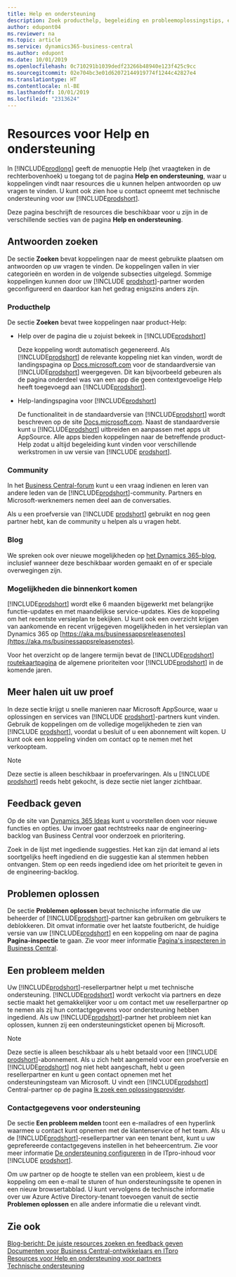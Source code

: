 ```yaml
---
title: Help en ondersteuning
description: Zoek producthelp, begeleiding en probleemoplossingstips, en leer hoe u technische ondersteuning krijgt voor Business Central.
author: edupont04
ms.reviewer: na
ms.topic: article
ms.service: dynamics365-business-central
ms.author: edupont
ms.date: 10/01/2019
ms.openlocfilehash: 0c710291b1039dedf23266b48940e123f425c9cc
ms.sourcegitcommit: 02e704bc3e01d62072144919774f1244c42827e4
ms.translationtype: HT
ms.contentlocale: nl-BE
ms.lasthandoff: 10/01/2019
ms.locfileid: "2313624"
---
```

# <a name="resources-for-help-and-support"></a>Resources voor Help en ondersteuning

In [!INCLUDE[prodlong](includes/prodlong.md)] geeft de menuoptie Help (het vraagteken in de rechterbovenhoek) u toegang tot de pagina **Help en ondersteuning**, waar u koppelingen vindt naar resources die u kunnen helpen antwoorden op uw vragen te vinden. U kunt ook zien hoe u contact opneemt met technische ondersteuning voor uw [!INCLUDE[prodshort](includes/prodshort.md)].  

Deze pagina beschrijft de resources die beschikbaar voor u zijn in de verschillende secties van de pagina **Help en ondersteuning**.  

## <a name="finding-answers"></a>Antwoorden zoeken

De sectie **Zoeken** bevat koppelingen naar de meest gebruikte plaatsen om antwoorden op uw vragen te vinden. De koppelingen vallen in vier categorieën en worden in de volgende subsecties uitgelegd. Sommige koppelingen kunnen door uw [!INCLUDE [prodshort](includes/prodshort.md)]-partner worden geconfigureerd en daardoor kan het gedrag enigszins anders zijn.  

### <a name="product-help"></a>Producthelp

De sectie **Zoeken** bevat twee koppelingen naar product-Help:

- Help over de pagina die u zojuist bekeek in [!INCLUDE[prodshort](includes/prodshort.md)]  

  Deze koppeling wordt automatisch gegenereerd. Als [!INCLUDE[prodshort](includes/prodshort.md)] de relevante koppeling niet kan vinden, wordt de landingspagina op [Docs.microsoft.com](index.md) voor de standaardversie van [!INCLUDE[prodshort](includes/prodshort.md)] weergegeven. Dit kan bijvoorbeeld gebeuren als de pagina onderdeel was van een app die geen contextgevoelige Help heeft toegevoegd aan [!INCLUDE[prodshort](includes/prodshort.md)].  
- Help-landingspagina voor [!INCLUDE[prodshort](includes/prodshort.md)]  

  De functionaliteit in de standaardversie van [!INCLUDE[prodshort](includes/prodshort.md)] wordt beschreven op de site [Docs.microsoft.com](https://docs.microsoft.com/dynamics365/business-central). Naast de standaardversie kunt u [!INCLUDE[prodshort](includes/prodshort.md)] uitbreiden en aanpassen met apps uit AppSource. Alle apps bieden koppelingen naar de betreffende product-Help zodat u altijd begeleiding kunt vinden voor verschillende werkstromen in uw versie van [!INCLUDE [prodshort](includes/prodshort.md)].  

### <a name="community"></a>Community

In het [Business Central-forum](https://community.dynamics.com/business/f) kunt u een vraag indienen en leren van andere leden van de [!INCLUDE[prodshort](includes/prodshort.md)]-community. Partners en Microsoft-werknemers nemen deel aan de conversaties.  

Als u een proefversie van [!INCLUDE [prodshort](includes/prodshort.md)] gebruikt en nog geen partner hebt, kan de community u helpen als u vragen hebt.  

### <a name="blog"></a>Blog

We spreken ook over nieuwe mogelijkheden op [het Dynamics 365-blog](https://cloudblogs.microsoft.com/dynamics365/it/product/business-central/), inclusief wanneer deze beschikbaar worden gemaakt en of er speciale overwegingen zijn.  

### <a name="capabilities-coming-soon"></a>Mogelijkheden die binnenkort komen

[!INCLUDE[prodshort](includes/prodshort.md)] wordt elke 6 maanden bijgewerkt met belangrijke functie-updates en met maandelijkse service-updates. Kies de koppeling om het recentste versieplan te bekijken. U kunt ook een overzicht krijgen van aankomende en recent vrijgegeven mogelijkheden in het versieplan van Dynamics 365 op [https://aka.ms/businessappsreleasenotes](https://aka.ms/businessappsreleasenotes).  

Voor het overzicht op de langere termijn bevat de [!INCLUDE[prodshort](includes/prodshort.md)] [routekaartpagina](https://dynamics.microsoft.com/roadmap/business-central/) de algemene prioriteiten voor [!INCLUDE[prodshort](includes/prodshort.md)] in de komende jaren.  

## <a name="do-more-with-your-trial"></a>Meer halen uit uw proef

In deze sectie krijgt u snelle manieren naar Microsoft AppSource, waar u oplossingen en services van [!INCLUDE [prodshort](includes/prodshort.md)]-partners kunt vinden. Gebruik de koppelingen om de volledige mogelijkheden te zien van [!INCLUDE [prodshort](includes/prodshort.md)], voordat u besluit of u een abonnement wilt kopen. U kunt ook een koppeling vinden om contact op te nemen met het verkoopteam.

> [!NOTE]
> Deze sectie is alleen beschikbaar in proefervaringen. Als u [!INCLUDE [prodshort](includes/prodshort.md)] reeds hebt gekocht, is deze sectie niet langer zichtbaar.

## <a name="give-feedback"></a>Feedback geven

Op de site van [Dynamics 365 Ideas](https://aka.ms/bcideas) kunt u voorstellen doen voor nieuwe functies en opties. Uw invoer gaat rechtstreeks naar de engineering-backlog van Business Central voor onderzoek en prioritering.  

Zoek in de lijst met ingediende suggesties. Het kan zijn dat iemand al iets soortgelijks heeft ingediend en die suggestie kan al stemmen hebben ontvangen. Stem op een reeds ingediend idee om het prioriteit te geven in de engineering-backlog.  

## <a name="troubleshooting"></a>Problemen oplossen

De sectie **Problemen oplossen** bevat technische informatie die uw beheerder of [!INCLUDE[prodshort](includes/prodshort.md)]-partner kan gebruiken om gebruikers te deblokkeren. Dit omvat informatie over het laatste foutbericht, de huidige versie van uw [!INCLUDE[prodshort](includes/prodshort.md)] en een koppeling om naar de pagina **Pagina-inspectie** te gaan. Zie voor meer informatie [Pagina's inspecteren in Business Central](across-inspect-page.md).  

## <a name="report-a-problem"></a>Een probleem melden

Uw [!INCLUDE[prodshort](includes/prodshort.md)]-resellerpartner helpt u met technische ondersteuning. [!INCLUDE[prodshort](includes/prodshort.md)] wordt verkocht via partners en deze sectie maakt het gemakkelijker voor u om contact met uw resellerpartner op te nemen als zij hun contactgegevens voor ondersteuning hebben ingediend. Als uw [!INCLUDE[prodshort](includes/prodshort.md)]-partner het probleem niet kan oplossen, kunnen zij een ondersteuningsticket openen bij Microsoft.  

> [!NOTE]
> Deze sectie is alleen beschikbaar als u hebt betaald voor een [!INCLUDE [prodshort](includes/prodshort.md)]-abonnement. Als u zich hebt aangemeld voor een proefversie en [!INCLUDE[prodshort](includes/prodshort.md)] nog niet hebt aangeschaft, hebt u geen resellerpartner en kunt u geen contact opnemen met het ondersteuningsteam van Microsoft. U vindt een [!INCLUDE[prodshort](includes/prodshort.md)] Central-partner op de pagina [Ik zoek een oplossingsprovider](https://go.microsoft.com/fwlink/?linkid=2038145).  

### <a name="support-contacts"></a>Contactgegevens voor ondersteuning

De sectie **Een probleem melden** toont een e-mailadres of een hyperlink waarmee u contact kunt opnemen met de klantenservice of het team. Als u de [!INCLUDE[prodshort](includes/prodshort.md)]-resellerpartner van een tenant bent, kunt u uw geprefereerde contactgegevens instellen in het beheercentrum. Zie voor meer informatie [De ondersteuning configureren](/dynamics365/business-central/dev-itpro/technical-support#configuring-the-support-experience) in de ITpro-inhoud voor [!INCLUDE [prodshort](includes/prodshort.md)].  

Om uw partner op de hoogte te stellen van een probleem, kiest u de koppeling om een e-mail te sturen of hun ondersteuningssite te openen in een nieuw browsertabblad. U kunt vervolgens de technische informatie over uw Azure Active Directory-tenant toevoegen vanuit de sectie **Problemen oplossen** en alle andere informatie die u relevant vindt.  

## <a name="see-also"></a>Zie ook

[Blog-bericht: De juiste resources zoeken en feedback geven](https://community.dynamics.com/business/b/financials/archive/2018/12/04/find-the-right-resources-and-provide-feedback)  
[Documenten voor Business Central-ontwikkelaars en ITpro](/dynamics365/business-central/dev-itpro/)  
[Resources voor Help en ondersteuning voor partners](/dynamics365/business-central/dev-itpro/help-and-support)  
[Technische ondersteuning](/dynamics365/business-central/dev-itpro/technical-support)  
